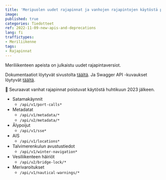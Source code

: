 ```yaml
---
title: 'Meripuolen uudet rajapinnat ja vanhojen rajapintojen käytöstä poistaminen kuuden kuukauden kuluttua'
image:
published: true
categories: Tiedotteet
ref: 2022-11-09-new-apis-and-deprecations
lang: fi
traffictypes:
- Meriliikenne
tags:
- Rajapinnat
---
```


Meriliikenteen apeista on julkaistu uudet rajapintaversiot.

Dokumentaatiot löytyvät sivustolta [täältä](https://www.digitraffic.fi/meriliikenne/#restjson-rajapinnat).
Ja Swagger API -kuvaukset löytyvät [täältä](https://meri.digitraffic.fi/swagger/).

🔴 Seuraavat vanhat rajapinnat poistuvat käytöstä huhtikuun 2023 jälkeen.
* Satamakäynnit
    * `/api/v1/port-calls*`
* Metadatat
    * `/api/v1/metadata/*`
    * `/api/v2/metadata/*`
* Älypoijut
    * `/api/v1/sse*`
* AIS
    * `/api/v1/locations*`
* Talvimerenkulun avustustiedot
    * `/api/v1/winter-navigation*`
* Vesiliikenteen häiriöt
    * `/api/v2/bridge-lock/*`
* Merivaroitukset
  * `/api/v1/nautical-warnings/*`

